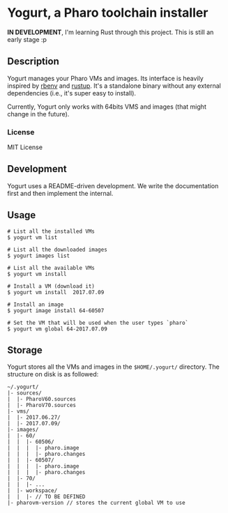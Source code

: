 # Yogurt, a Pharo toolchain installer

**IN DEVELOPMENT**, I'm learning Rust through this project. This is still an 
early stage :p

## Description

Yogurt manages your Pharo VMs and images. Its interface is heavily inspired by
[rbenv](https://github.com/rbenv/rbenv) and [rustup](https://www.rustup.rs/). It's 
a standalone binary without any external dependencies (i.e., it's super easy to install).

Currently, Yogurt only works with 64bits VMS and images (that might change in the 
future).

### License

MIT License

## Development

Yogurt uses a README-driven development. We write the documentation first and 
then implement the internal.

## Usage

    # List all the installed VMs 
    $ yogurt vm list

    # List all the downloaded images
    $ yogurt images list

    # List all the available VMs
    $ yogurt vm install

    # Install a VM (download it)
    $ yogurt vm install  2017.07.09

    # Install an image
    $ yogurt image install 64-60507

    # Set the VM that will be used when the user types `pharo`
    $ yogurt vm global 64-2017.07.09

## Storage

Yogurt stores all the VMs and images in the `$HOME/.yogurt/` directory. The structure
on disk is as followed:

    ~/.yogurt/
    |- sources/
    |  |- PharoV60.sources
    |  |- PharoV70.sources
    |- vms/
    |  |- 2017.06.27/
    |  |- 2017.07.09/
    |- images/
    |  |- 60/
    |  |  |- 60506/
    |  |  |  |- pharo.image
    |  |  |  |- pharo.changes
    |  |  |- 60507/
    |  |  |  |- pharo.image
    |  |  |  |- pharo.changes
    |  |- 70/
    |  |  |- ...
    |  |- workspace/
    |  |  |- // TO BE DEFINED
    |- pharovm-version // stores the current global VM to use


